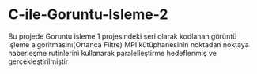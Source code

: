 # C-ile-Goruntu-Isleme-2
Bu projede Goruntu isleme 1 projesindeki seri  olarak kodlanan görüntü işleme algoritmasını(Ortanca Filtre) MPI  kütüphanesinin noktadan noktaya haberleşme rutinlerini 
kullanarak paralelleştirme hedeflenmiş ve gerçekleştirilmiştir
